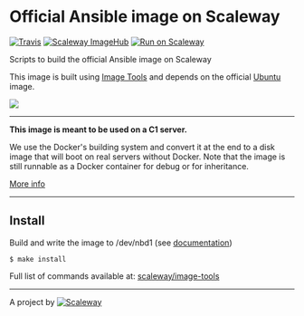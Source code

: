 # Official Ansible image on Scaleway

[![Travis](https://img.shields.io/travis/scaleway/image-app-ansible.svg)](https://travis-ci.org/scaleway/image-app-ansible)
[![Scaleway ImageHub](https://img.shields.io/badge/ImageHub-view-ff69b4.svg)](https://hub.scaleway.com/ansible.html)
[![Run on Scaleway](https://img.shields.io/badge/Scaleway-run-69b4ff.svg)](https://cloud.scaleway.com/#/servers/new?image=coming-soon)

Scripts to build the official Ansible image on Scaleway

This image is built using [Image Tools](https://github.com/scaleway/image-tools) and depends on the official [Ubuntu](https://github.com/scaleway/image-ubuntu) image.

![](http://cdn2.hubspot.net/hub/330046/file-769078210-png/Official_Logos/ansible_logo_black_square_small.png?t=1434977424426)


---

**This image is meant to be used on a C1 server.**

We use the Docker's building system and convert it at the end to a disk image that will boot on real servers without Docker. Note that the image is still runnable as a Docker container for debug or for inheritance.

[More info](https://github.com/scaleway/image-tools)


---

## Install

Build and write the image to /dev/nbd1 (see [documentation](https://www.scaleway.com/docs/create_an_image_with_docker))

    $ make install

Full list of commands available at: [scaleway/image-tools](https://github.com/scaleway/image-tools/#commands)


---

A project by [![Scaleway](https://avatars1.githubusercontent.com/u/5185491?v=3&s=42)](https://www.scaleway.com/)
